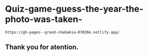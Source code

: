 # Quiz-game-guess-the-year-the-photo-was-taken-
`https://gh-pages--grand-chebakia-07020e.netlify.app/`
## Thank you for atention.

